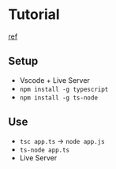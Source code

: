 # Tutorial

[ref](https://www.typescripttutorial.net)

## Setup

- Vscode + Live Server
- `npm install -g typescript`
- `npm install -g ts-node`

## Use

- `tsc app.ts` -> `node app.js`
- `ts-node app.ts`
- Live Server
